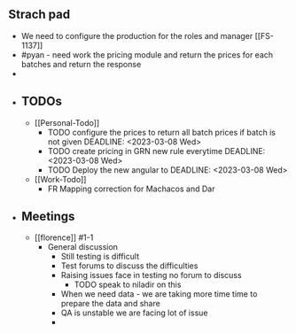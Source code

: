 ## Strach pad
- We need to configure the production for the roles and manager [[FS-1137]]
- #pyan - need work the pricing module and return the prices for each batches and return the response
-
- ## TODOs
	- [[Personal-Todo]]
		- TODO configure the prices to return all batch prices if batch is not given
		  DEADLINE: <2023-03-08 Wed>
		- TODO create pricing in GRN new rule everytime
		  DEADLINE: <2023-03-08 Wed>
		- TODO Deploy the new angular to
		  DEADLINE: <2023-03-08 Wed>
	- [[Work-Todo]]
		- FR Mapping correction for Machacos and Dar
- ## Meetings
	- [[florence]] #1-1
		- General discussion
			- Still testing is difficult
			- Test forums to discuss the difficulties
			- Raising issues face in testing no forum to discuss
				- TODO  speak to niladir on this
			- When we need data - we are taking more time time to prepare the data and share
			- QA is unstable we are facing lot of issue
			-